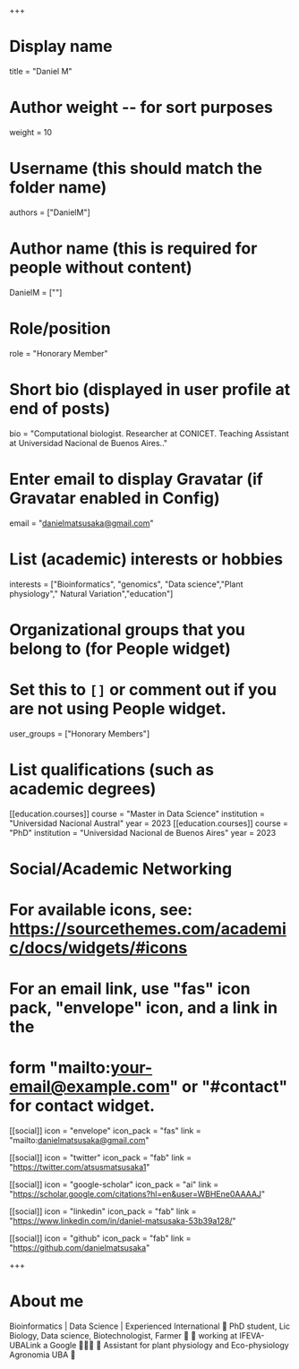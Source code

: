 +++
# Display name
title = "Daniel M"

# Author weight -- for sort purposes
weight = 10

# Username (this should match the folder name)
authors = ["DanielM"]

# Author name (this is required for people without content)
DanielM = [""]

# Role/position
role = "Honorary Member"

# Short bio (displayed in user profile at end of posts)
bio = "Computational biologist. Researcher at CONICET. Teaching Assistant at Universidad Nacional de Buenos Aires.."

# Enter email to display Gravatar (if Gravatar enabled in Config)
email = "danielmatsusaka@gmail.com"

# List (academic) interests or hobbies
interests = ["Bioinformatics", "genomics", "Data science","Plant physiology"," Natural Variation","education"]

# Organizational groups that you belong to (for People widget)
#   Set this to `[]` or comment out if you are not using People widget.
user_groups = ["Honorary Members"]

# List qualifications (such as academic degrees)
[[education.courses]]
  course = "Master in Data Science"
  institution = "Universidad Nacional Austral"
  year = 2023
[[education.courses]]
  course = "PhD"
  institution = "Universidad Nacional de Buenos Aires"
  year = 2023

# Social/Academic Networking
# For available icons, see: https://sourcethemes.com/academic/docs/widgets/#icons
#   For an email link, use "fas" icon pack, "envelope" icon, and a link in the
#   form "mailto:your-email@example.com" or "#contact" for contact widget.

[[social]]
  icon = "envelope"
  icon_pack = "fas"
  link = "mailto:danielmatsusaka@gmail.com"

[[social]]
  icon = "twitter"
  icon_pack = "fab"
  link = "https://twitter.com/atsusmatsusaka1"

[[social]]
  icon = "google-scholar"
  icon_pack = "ai"
  link = "https://scholar.google.com/citations?hl=en&user=WBHEne0AAAAJ"

[[social]]
  icon = "linkedin"
  icon_pack = "fab"
  link = "https://www.linkedin.com/in/daniel-matsusaka-53b39a128/"

[[social]]
  icon = "github"
  icon_pack = "fab"
  link = "https://github.com/danielmatsusaka"

+++

# About me 

Bioinformatics | Data Science | Experienced International
🔭 PhD student, Lic Biology, Data science, Biotechnologist, Farmer 👺
🌱 working at IFEVA-UBALink a Google 🌲🌲🌲
🏫 Assistant for plant physiology and Eco-physiology Agronomia UBA 🍓


